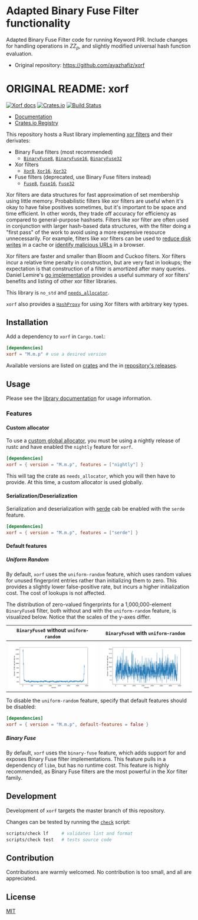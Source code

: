 # Adapted Binary Fuse Filter functionality

Adapted Binary Fuse Filter code for running Keyword PIR. Include changes for handling operations in $ZZ_p$, and slightly modified universal hash function evaluation.

- Original repository: <https://github.com/ayazhafiz/xorf>

# ORIGINAL README: xorf

[![Xorf docs](https://docs.rs/xorf/badge.svg)](https://docs.rs/xorf)
[![Crates.io](https://img.shields.io/crates/v/xorf)](https://crates.io/crates/xorf)
[![Build Status](https://github.com/ayazhafiz/xorf/actions/workflows/ci.yml/badge.svg)](https://github.com/ayazhafiz/xorf/actions/workflows/ci.yml)

- [Documentation](https://docs.rs/xorf)
- [Crates.io Registry](https://crates.io/crates/xorf)

This repository hosts a Rust library implementing
[xor filters](https://arxiv.org/abs/1912.08258) and their derivates:

- Binary Fuse filters (most recommended)
  - [`BinaryFuse8`](./src/bfuse8.rs), [`BinaryFuse16`](./src/bfuse16.rs), [`BinaryFuse32`](./src/bfuse32.rs)
- Xor filters
  - [`Xor8`](./src/xor8.rs), [`Xor16`](./src/xor16.rs), [`Xor32`](./src/xor32.rs)
- Fuse filters (deprecated, use Binary Fuse filters instead)
  - [`Fuse8`](./src/fuse8.rs), [`Fuse16`](./src/fuse16.rs), [`Fuse32`](./src/fuse32.rs)

Xor filters are data structures for fast approximation of set membership using
little memory. Probabilistic filters like
xor filters are useful when it's okay to have false positives sometimes, but
it's important to be space and time efficient. In other words, they trade off
accuracy for efficiency as compared to general-purpose hashsets. Filters like
xor filter are often used in conjunction with larger hash-based data structures,
with the filter doing a "first pass" of the work to avoid using a more expensive
resource unnecessarily. For example, filters like xor filters can be used to
[reduce disk writes](https://en.wikipedia.org/wiki/Bloom_filter#Cache_filtering)
in a cache or
[identify malicious URLs](https://en.wikipedia.org/wiki/Bloom_filter#Examples)
in a browser.

Xor filters are faster and smaller than Bloom and Cuckoo filters. Xor filters
incur a relative time penalty in construction, but are very fast in lookups; the
expectation is that construction of a filter is amortized after many queries.
Daniel Lemire's [go implementation](https://github.com/FastFilter/xorfilter)
provides a useful summary of xor filters' benefits and listing of other xor
filter libraries.

This library is `no_std` and
[`needs_allocator`](https://doc.rust-lang.org/1.9.0/book/custom-allocators.html).

`xorf` also provides a [`HashProxy`](./src/hash_proxy.rs) for using Xor filters
with arbitrary key types.

## Installation

Add a dependency to `xorf` in `Cargo.toml`:

```toml
[dependencies]
xorf = "M.m.p" # use a desired version
```

Available versions are listed on [crates](https://crates.io/crates/xorf) and the in [repository's
releases](https://github.com/ayazhafiz/xorf/releases).

## Usage

Please see the [library documentation](https://docs.rs/xorf) for usage
information.

### Features

#### Custom allocator

To use a [custom global allocator](https://doc.rust-lang.org/1.9.0/book/custom-allocators.html),
you must be using a nightly release of rustc and have enabled the `nightly`
feature for `xorf`.

```toml
[dependencies]
xorf = { version = "M.m.p", features = ["nightly"] }
```

This will tag the crate as `needs_allocator`, which you will then have to
provide. At this time, a custom allocator is used globally.

#### Serialization/Deserialization

Serialization and deserialization with [serde](https://serde.rs/) cab be enabled
with the `serde` feature.

```toml
[dependencies]
xorf = { version = "M.m.p", features = ["serde"] }
```

#### Default features

##### Uniform Random

By default, `xorf` uses the `uniform-random` feature, which uses random values for unused
fingerprint entries rather than initializing them to zero. This provides a slightly lower false-positive
rate, but incurs a higher initialization cost. The cost of lookups is not affected.

The distribution of zero-valued fingerprints for a 1,000,000-element
`BinaryFuse8` filter, both without and with the `uniform-random` feature, is
visualized below. Notice that the scales of the y-axes differ.

| `BinaryFuse8` without `uniform-random` | `BinaryFuse8` with `uniform-random` |
|--|--|
| ![Ouch](./analysis/uniformity/BinaryFuse8-no-uniform-random.png) | ![Nice](./analysis/uniformity/BinaryFuse8-uniform-random.png) |

To disable the `uniform-random` feature, specify that default features should be disabled:

```toml
[dependencies]
xorf = { version = "M.m.p", default-features = false }
```

##### Binary Fuse

By default, `xorf` uses the `binary-fuse` feature, which adds support for and
exposes Binary Fuse filter implementations. This feature pulls in a dependency
of `libm`, but has no runtime cost. This feature is highly recommended, as
Binary Fuse filters are the most powerful in the Xor filter family.

## Development

Development of `xorf` targets the master branch of this repository.

Changes can be tested by running the [`check`](./scripts/check) script:

```bash
scripts/check lf     # validates lint and format
scripts/check test   # tests source code
```

## Contribution

Contributions are warmly welcomed. No contribution is too small, and all are
appreciated.

## License

[MIT](./LICENSE)
